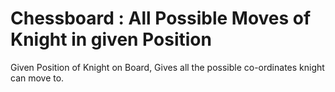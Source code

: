 # Chessboard : All Possible Moves of Knight in given Position
Given Position of Knight on Board, Gives all the possible co-ordinates knight can move to. 
